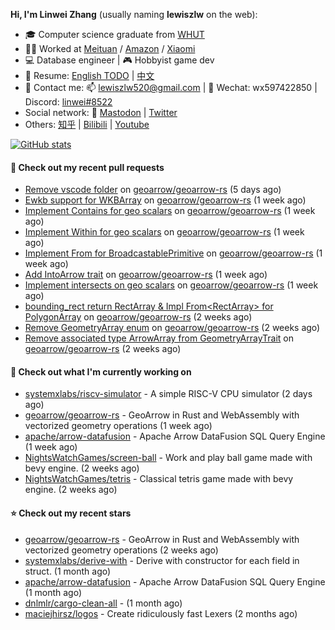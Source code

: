 **Hi, I'm Linwei Zhang** (usually naming **lewiszlw** on the web):
- 🎓 Computer science graduate from [WHUT](https://en.wikipedia.org/wiki/Wuhan_University_of_Technology)
- 👨‍💻 Worked at [Meituan](https://about.meituan.com/home) / [Amazon](https://www.amazon.com/) / [Xiaomi](https://www.mi.com/)
- 💻 Database engineer | 🎮 Hobbyist game dev
- 📄 Resume: [English TODO](https://github.com/lewiszlw/lewiszlw/blob/main/Resume_EN.md) | [中文](https://github.com/lewiszlw/lewiszlw/blob/main/Resume_CN.md)
- 📱 Contact me: 📫 [lewiszlw520@gmail.com](mailto:lewiszlw520@gmail.com) | 💬 Wechat: wx597422850 | Discord: [linwei#8522](http://discordapp.com/users/891664307035713576)
- Social network: 🦣 [Mastodon](https://mastodon.world/@lewiszlw) | [Twitter](https://twitter.com/lewiszlw)
- Others: [知乎](https://www.zhihu.com/people/tian-qian-zhu-wu-ya) | [Bilibili](https://space.bilibili.com/43876861) | [Youtube](https://www.youtube.com/channel/UCnvri1tqAjxsp9nGQ63zUNw)

[![GitHub stats](https://github-readme-stats.vercel.app/api?username=lewiszlw&count_private=true&show_icons=true&theme=solarized-dark&include_all_commits=true)](https://github.com/anuraghazra/github-readme-stats)

#### 🔨 Check out my recent pull requests

- [Remove vscode folder](https://github.com/geoarrow/geoarrow-rs/pull/259) on [geoarrow/geoarrow-rs](https://github.com/geoarrow/geoarrow-rs) (5 days ago)
- [Ewkb support for WKBArray](https://github.com/geoarrow/geoarrow-rs/pull/254) on [geoarrow/geoarrow-rs](https://github.com/geoarrow/geoarrow-rs) (1 week ago)
- [Implement Contains for geo scalars](https://github.com/geoarrow/geoarrow-rs/pull/250) on [geoarrow/geoarrow-rs](https://github.com/geoarrow/geoarrow-rs) (1 week ago)
- [Implement Within for geo scalars](https://github.com/geoarrow/geoarrow-rs/pull/249) on [geoarrow/geoarrow-rs](https://github.com/geoarrow/geoarrow-rs) (1 week ago)
- [Implement From for BroadcastablePrimitive](https://github.com/geoarrow/geoarrow-rs/pull/247) on [geoarrow/geoarrow-rs](https://github.com/geoarrow/geoarrow-rs) (1 week ago)
- [Add IntoArrow trait](https://github.com/geoarrow/geoarrow-rs/pull/246) on [geoarrow/geoarrow-rs](https://github.com/geoarrow/geoarrow-rs) (1 week ago)
- [Implement intersects on geo scalars](https://github.com/geoarrow/geoarrow-rs/pull/245) on [geoarrow/geoarrow-rs](https://github.com/geoarrow/geoarrow-rs) (1 week ago)
- [bounding_rect return RectArray &amp; Impl From&lt;RectArray&gt; for PolygonArray](https://github.com/geoarrow/geoarrow-rs/pull/242) on [geoarrow/geoarrow-rs](https://github.com/geoarrow/geoarrow-rs) (2 weeks ago)
- [Remove GeometryArray enum](https://github.com/geoarrow/geoarrow-rs/pull/238) on [geoarrow/geoarrow-rs](https://github.com/geoarrow/geoarrow-rs) (2 weeks ago)
- [Remove associated type ArrowArray from GeometryArrayTrait](https://github.com/geoarrow/geoarrow-rs/pull/237) on [geoarrow/geoarrow-rs](https://github.com/geoarrow/geoarrow-rs) (2 weeks ago)

#### 👷 Check out what I'm currently working on

- [systemxlabs/riscv-simulator](https://github.com/systemxlabs/riscv-simulator) - A simple RISC-V CPU simulator (2 days ago)
- [geoarrow/geoarrow-rs](https://github.com/geoarrow/geoarrow-rs) - GeoArrow in Rust and WebAssembly with vectorized geometry operations (1 week ago)
- [apache/arrow-datafusion](https://github.com/apache/arrow-datafusion) - Apache Arrow DataFusion SQL Query Engine (1 week ago)
- [NightsWatchGames/screen-ball](https://github.com/NightsWatchGames/screen-ball) - Work and play ball game made with bevy engine. (2 weeks ago)
- [NightsWatchGames/tetris](https://github.com/NightsWatchGames/tetris) - Classical tetris game made with bevy engine. (2 weeks ago)

#### ⭐ Check out my recent stars

- [geoarrow/geoarrow-rs](https://github.com/geoarrow/geoarrow-rs) - GeoArrow in Rust and WebAssembly with vectorized geometry operations (2 weeks ago)
- [systemxlabs/derive-with](https://github.com/systemxlabs/derive-with) - Derive with constructor for each field in struct. (1 month ago)
- [apache/arrow-datafusion](https://github.com/apache/arrow-datafusion) - Apache Arrow DataFusion SQL Query Engine (1 month ago)
- [dnlmlr/cargo-clean-all](https://github.com/dnlmlr/cargo-clean-all) -  (1 month ago)
- [maciejhirsz/logos](https://github.com/maciejhirsz/logos) - Create ridiculously fast Lexers (2 months ago)
